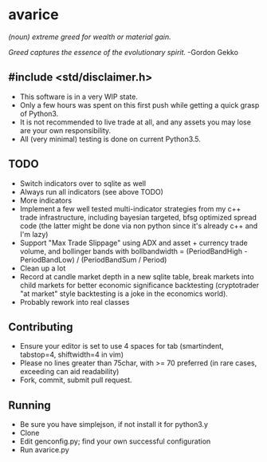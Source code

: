 # avarice
*(noun) extreme greed for wealth or material gain.*

*Greed captures the essence of the evolutionary spirit.*
-Gordon Gekko

## #include <std/disclaimer.h>
- This software is in a very WIP state.
- Only a few hours was spent on this first push while getting a quick grasp of Python3.
- It is not recommended to live trade at all, and any assets you may lose are your own responsibility.
- All (very minimal) testing is done on current Python3.5.

## TODO
- Switch indicators over to sqlite as well
- Always run all indicators (see above TODO)
- More indicators
- Implement a few well tested multi-indicator strategies from my c++ trade infrastructure, including bayesian targeted, bfsg optimized spread code (the latter might be done via non python since it's already c++ and I'm lazy)
- Support "Max Trade Slippage" using ADX and asset + currency trade volume, and bollinger bands with bollbandwidth = (PeriodBandHigh - PeriodBandLow) / (PeriodBandSum / Period)
- Clean up a lot
- Record at candle market depth in a new sqlite table, break markets into child markets for better economic significance backtesting (cryptotrader "at market" style backtesting is a joke in the economics world).
- Probably rework into real classes

## Contributing
- Ensure your editor is set to use 4 spaces for tab (smartindent, tabstop=4, shiftwidth=4 in vim)
- Please no lines greater than 75char, with >= 70 preferred (in rare cases, exceeding can aid readability)
- Fork, commit, submit pull request.

## Running
- Be sure you have simplejson, if not install it for python3.y
- Clone
- Edit genconfig.py; find your own successful configuration
- Run avarice.py
